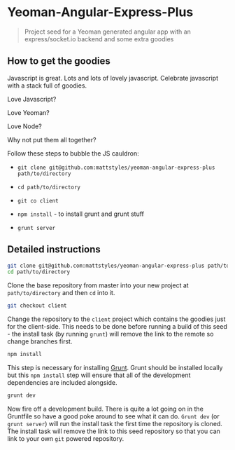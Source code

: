 # Yeoman-Angular-Express-Plus

> Project seed for a Yeoman generated angular app with an
express/socket.io backend and some extra goodies

## How to get the goodies

Javascript is great.  Lots and lots of lovely javascript.  Celebrate javascript with a stack full of
goodies.

Love Javascript?

Love Yeoman?

Love Node?

Why not put them all together?

Follow these steps to bubble the JS cauldron:

* `git clone git@github.com:mattstyles/yeoman-angular-express-plus path/to/directory`

* `cd path/to/directory`

* `git co client`

* `npm install` - to install grunt and grunt stuff

* `grunt server`

## Detailed instructions

```bash
git clone git@github.com:mattstyles/yeoman-angular-express-plus path/to/directory
cd path/to/directory
```

Clone the base repository from master into your new project at `path/to/directory` and then `cd` into it.

```bash
git checkout client
```

Change the repository to the `client` project which contains the goodies just for the client-side.  This needs
to be done before running a build of this seed - the install task (by running `grunt`) will remove the link to
the remote so change branches first.

```bash
npm install
```

This step is necessary for installing [Grunt](www.gruntjs.com).  Grunt should be installed locally but this
`npm install` step will ensure that all of the development dependencies are included alongside.

```bash
grunt dev
```

Now fire off a development build.  There is quite a lot going on in the Gruntfile so have a good poke around
to see what it can do.  `Grunt dev` (or `grunt server`) will run the install task the first time the repository
is cloned.  The install task will remove the link to this seed repository so that you can link to your own `git`
powered repository.

